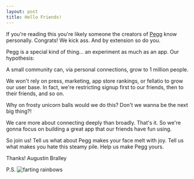 ```yaml
---
layout: post
title: Hello Friends!
---
```


If you're reading this you're likely someone the creators of [Pegg](http://pegg.us) know personally. Congrats! We kick ass. And by extension so do you.

Pegg is a special kind of thing... an experiment as much as an app. Our hypothesis:

<div class="message">
  A small community can, via personal connections, grow to 1 million people.
</div>

We won't rely on press, marketing, app store rankings, or fellatio to grow our user base. In fact, we're restricting signup first to our friends, then to their friends, and so on. 

Why on frosty unicorn balls would we do this? Don't we wanna be the next big thing?!

We care more about connecting deeply than broadly. That's it. So we're gonna focus on building a great app that our friends have fun using. 

So join us! Tell us what about Pegg makes your face melt with joy. Tell us what makes you hate this steamy pile. Help us make Pegg yours.

Thanks!
Augustin Bralley

P.S.
![farting rainbows](http://media3.giphy.com/media/8XjrxDGGHvc1q/giphy.gif "Small example image")
